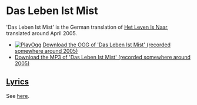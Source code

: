 # Das Leben Ist Mist

'Das Leben Ist Mist' is the German translation of [Het Leven Is Naar](18_het_leven_is_naar.md),
translated around April 2005.

- [![PlayOgg](http://static.fsf.org/playogg/Play_ogg_80x15.png "I support PlayOgg!")](http://playogg.org) [Download the OGG of 'Das Leben Ist Mist' (recorded somewhere around 2005)](http://www.richelbilderbeek.nl/CD04_03DasLebenIstMist.ogg)
- [Download the MP3 of 'Das Leben Ist Mist' (recorded somewhere around 2005)](http://www.richelbilderbeek.nl/CD04_03DasLebenIstMist.mp3)

## [Lyrics](38_das_leben_ist_mist.txt)

See [here](38_das_leben_ist_mist.txt).
